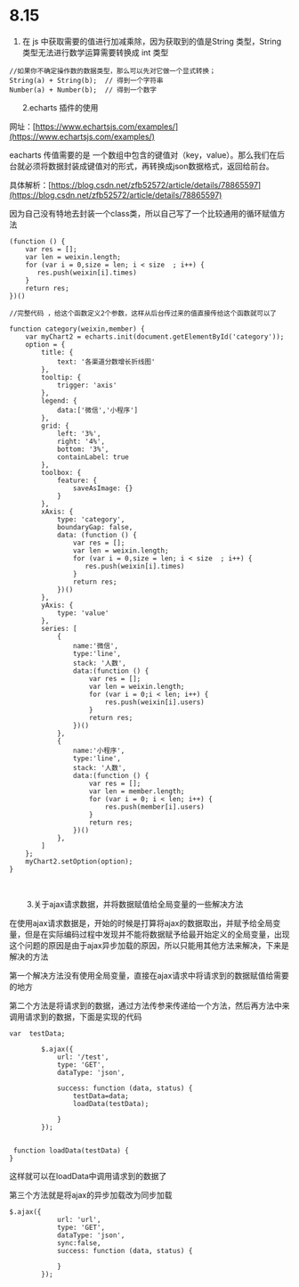 # 8.15

1. 在 js 中获取需要的值进行加减乘除，因为获取到的值是String 类型，String 类型无法进行数学运算需要转换成 int 类型

```
//如果你不确定操作数的数据类型，那么可以先对它做一个显式转换；
String(a) + String(b);  // 得到一个字符串
Number(a) + Number(b);  // 得到一个数字
```

      2.echarts 插件的使用

网址：[https://www.echartsjs.com/examples/](https://www.echartsjs.com/examples/)

eacharts 传值需要的是 一个数组中包含的键值对（key，value）。那么我们在后台就必须将数据封装成键值对的形式，再转换成json数据格式，返回给前台。

具体解析：[https://blog.csdn.net/zfb52572/article/details/78865597](https://blog.csdn.net/zfb52572/article/details/78865597)

因为自己没有特地去封装一个class类，所以自己写了一个比较通用的循环赋值方法

```
(function () {
    var res = [];
    var len = weixin.length;
    for (var i = 0,size = len; i < size  ; i++) {
       res.push(weixin[i].times)
    }
    return res;
})()

//完整代码 ，给这个函数定义2个参数，这样从后台传过来的值直接传给这个函数就可以了

function category(weixin,member) {
    var myChart2 = echarts.init(document.getElementById('category'));
    option = {
        title: {
            text: '各渠道分数增长折线图'
        },
        tooltip: {
            trigger: 'axis'
        },
        legend: {
            data:['微信','小程序']
        },
        grid: {
            left: '3%',
            right: '4%',
            bottom: '3%',
            containLabel: true
        },
        toolbox: {
            feature: {
                saveAsImage: {}
            }
        },
        xAxis: {
            type: 'category',
            boundaryGap: false,
            data: (function () {
                var res = [];
                var len = weixin.length;
                for (var i = 0,size = len; i < size  ; i++) {
                   res.push(weixin[i].times)
                }
                return res;
            })()
        },
        yAxis: {
            type: 'value'
        },
        series: [
            {
                name:'微信',
                type:'line',
                stack: '人数',
                data:(function () {
                    var res = [];
                    var len = weixin.length;
                    for (var i = 0;i < len; i++) {
                        res.push(weixin[i].users)
                    }
                    return res;
                })()
            },
            {
                name:'小程序',
                type:'line',
                stack: '人数',
                data:(function () {
                    var res = [];
                    var len = member.length;
                    for (var i = 0; i < len; i++) {
                        res.push(member[i].users)
                    }
                    return res;
                })()
            },
        ]
    };
    myChart2.setOption(option);
}
```

        

        3.关于ajax请求数据，并将数据赋值给全局变量的一些解决方法

在使用ajax请求数据是，开始的时候是打算将ajax的数据取出，并赋予给全局变量，但是在实际编码过程中发现并不能将数据赋予给最开始定义的全局变量，出现这个问题的原因是由于ajax异步加载的原因，所以只能用其他方法来解决，下来是解决的方法

第一个解决方法没有使用全局变量，直接在ajax请求中将请求到的数据赋值给需要的地方

第二个方法是将请求到的数据，通过方法传参来传递给一个方法，然后再方法中来调用请求到的数据，下面是实现的代码

```
var  testData;

        $.ajax({
            url: '/test',
            type: 'GET',
            dataType: 'json',

            success: function (data, status) {
                testData=data;
                loadData(testData);

            }
        });

 
 function loadData(testData) {
}

```

这样就可以在loadData中调用请求到的数据了

第三个方法就是将ajax的异步加载改为同步加载

```
$.ajax({
            url: 'url',
            type: 'GET',
            dataType: 'json',
            sync:false,
            success: function (data, status) {

            }
        });

```

